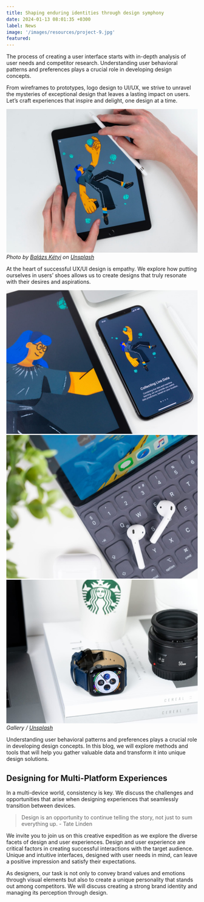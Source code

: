 ```yaml
---
title: Shaping enduring identities through design symphony
date: 2024-01-13 08:01:35 +0300
label: News
image: '/images/resources/project-9.jpg'
featured:
---
```

The process of creating a user interface starts with in-depth analysis of user needs and competitor research. Understanding user behavioral patterns and preferences plays a crucial role in developing design concepts.

From wireframes to prototypes, logo design to UI/UX, we strive to unravel the mysteries of exceptional design that leaves a lasting impact on users. Let’s craft experiences that inspire and delight, one design at a time.

![iPad](/images/resources/project-example-1.jpg)
*Photo by [Balázs Kétyi](https://unsplash.com/@balazsketyi) on [Unsplash](https://unsplash.com/)*

At the heart of successful UX/UI design is empathy. We explore how putting ourselves in users’ shoes allows us to create designs that truly resonate with their desires and aspirations.

<div class="gallery-box">
  <div class="gallery">
    <img src="/images/resources/project-example-2.jpg" loading="lazy" alt="Project">
    <img src="/images/resources/project-example-3.jpg" loading="lazy" alt="Project">
    <img src="/images/resources/project-example-4.jpg" loading="lazy" alt="Project">
  </div>
  <em>Gallery / <a href="https://unsplash.com/" target="_blank">Unsplash</a></em>
</div>

Understanding user behavioral patterns and preferences plays a crucial role in developing design concepts. In this blog, we will explore methods and tools that will help you gather valuable data and transform it into unique design solutions.

## Designing for Multi-Platform Experiences

In a multi-device world, consistency is key. We discuss the challenges and opportunities that arise when designing experiences that seamlessly transition between devices.

> Design is an opportunity to continue telling the story, not just to sum everything up. - Tate Linden

We invite you to join us on this creative expedition as we explore the diverse facets of design and user experiences. Design and user experience are critical factors in creating successful interactions with the target audience. Unique and intuitive interfaces, designed with user needs in mind, can leave a positive impression and satisfy their expectations.

As designers, our task is not only to convey brand values and emotions through visual elements but also to create a unique personality that stands out among competitors. We will discuss creating a strong brand identity and managing its perception through design.